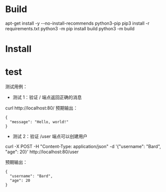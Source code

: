 # Build
apt-get install -y --no-install-recommends python3-pip
pip3 install -r requirements.txt
python3 -m pip install build
python3 -m build

# Install
# test
测试用例：

* 测试 1：验证 / 端点返回正确的消息

curl http://localhost:80/
预期输出：

```
{
  "message": "Hello, world!"
}
```

* 测试 2：验证 /user 端点可以创建用户

curl -X POST -H "Content-Type: application/json" -d '{"username": "Bard", "age": 20}' http://localhost:80/user

预期输出：
```
{
  "username": "Bard",
  "age": 20
}
```

